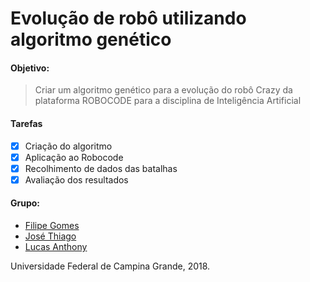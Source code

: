 # Evolução de robô utilizando algoritmo genético

#### Objetivo:
>Criar um algoritmo genético para a evolução do robô Crazy da
>plataforma ROBOCODE para a disciplina de Inteligência Artificial

#### Tarefas
- [x] Criação do algoritmo
- [x] Aplicação ao Robocode
- [x] Recolhimento de dados das batalhas
- [x] Avaliação dos resultados

#### Grupo:
* [Filipe Gomes](https://github.com/filipegl)
* [José Thiago](https://github.com/thiaguin)
* [Lucas Anthony](https://github.com/lucasanthony)

Universidade Federal de Campina Grande, 2018.
